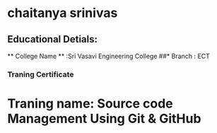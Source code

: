 # chaitanya srinivas
## Educational Detials:
** College Name ** :Sri Vasavi Engineering College
##* Branch : ECT
### Traning Certificate
# Traning name: Source code Management Using Git & GitHub

